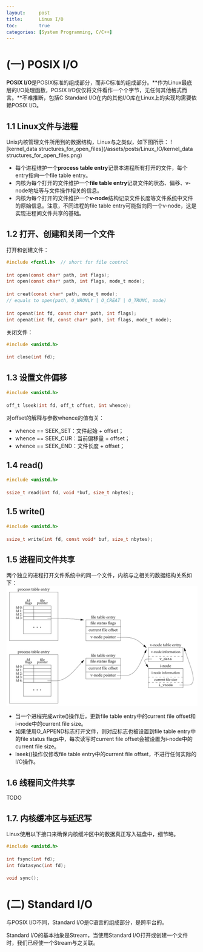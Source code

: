 ```yaml
---
layout:     post
title:      Linux I/O
toc:        true
categories: [System Programming, C/C++]
---
```

# (一) POSIX I/O
**POSIX I/O**是POSIX标准的组成部分，而非C标准的组成部分。**作为Linux最底层的I/O处理函数，POSIX I/O仅仅将文件看作一个个字节，无任何其他格式而言。**不难推断，包括C Standard I/O在内的其他I/O库在Linux上的实现均需要依赖POSIX I/O。

## 1.1 Linux文件与进程
Unix内核管理文件所用到的数据结构，Linux与之类似，如下图所示：
![kernel_data structures_for_open_files](/assets/posts/Linux_IO/kernel_data structures_for_open_files.png)
* 每个进程维护一个**process table entry**记录本进程所有打开的文件，每个entry指向一个file table entry。
* 内核为每个打开的文件维护一个**file table entry**记录文件的状态、偏移、v-node地址等与文件操作相关的信息。
* 内核为每个打开的文件维护一个**v-node**结构记录文件长度等文件系统中文件的原始信息。注意，不同进程的file table entry可能指向同一个v-node，这是实现进程间文件共享的基础。



## 1.2 打开、创建和关闭一个文件
打开和创建文件：
```c
#include <fcntl.h>  // short for file control

int open(const char* path, int flags);
int open(const char* path, int flags, mode_t mode);

int creat(const char* path, mode_t mode);
// equals to open(path, O_WRONLY | O_CREAT | O_TRUNC, mode)

int openat(int fd, const char* path, int flags);
int openat(int fd, const char* path, int flags, mode_t mode);
```
关闭文件：
```c
#include <unistd.h>

int close(int fd);
```

## 1.3 设置文件偏移
```c
#include <unistd.h>

off_t lseek(int fd, off_t offset, int whence);
```
对offset的解释与参数whence的值有关：
* whence == SEEK_SET：文件起始 + offset；
* whence == SEEK_CUR：当前偏移量 + offset；
* whence == SEEK_END：文件长度 + offset；

## 1.4 read()
```c
#include <unistd.h>

ssize_t read(int fd, void *buf, size_t nbytes);
```

## 1.5 write()
```c
#include <unistd.h>

ssize_t write(int fd, const void* buf, size_t nbytes);
```

## 1.5 进程间文件共享
两个独立的进程打开文件系统中的同一个文件，内核与之相关的数据结构关系如下：
![share_files_between_processes](/assets/posts/Linux_IO/share_files_between_processes.png)
* 当一个进程完成write()操作后，更新file table entry中的current file offset和i-node中的current file size。
* 如果使用O_APPEND标志打开文件，则对应标志也被设置到file table entry中的file status flags中，每次读写时current file offset会被设置为i-node中的current file size。
* lseek()操作仅修改file table entry中的current file offset，不进行任何实际的I/O操作。

## 1.6 线程间文件共享
TODO

## 1.7. 内核缓冲区与延迟写
Linux使用以下接口来确保内核缓冲区中的数据真正写入磁盘中，细节略。
```c
#include <unistd.h>

int fsync(int fd);
int fdatasync(int fd);

void sync();
```

# (二) Standard I/O
与POSIX I/O不同，Standard I/O是C语言的组成部分，是跨平台的。

Standard I/O的基本抽象是Stream，当使用Standard I/O打开或创建一个文件时，我们已经使一个Stream与之关联。